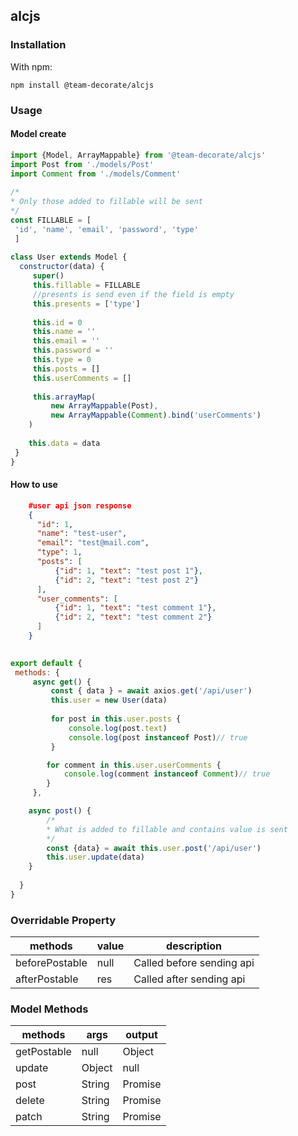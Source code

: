 

  
## alcjs  
  
### Installation  
  
With npm:  
  
 	npm install @team-decorate/alcjs  
 ### Usage  
  
#### Model create  
```js  
import {Model, ArrayMappable} from '@team-decorate/alcjs'  
import Post from './models/Post'  
import Comment from './models/Comment'  
  
/*
* Only those added to fillable will be sent
*/
const FILLABLE = [  
 'id', 'name', 'email', 'password', 'type'
 ]  
  
class User extends Model {  
  constructor(data) {  
	 super()         
	 this.fillable = FILLABLE 
	 //presents is send even if the field is empty 
	 this.presents = ['type']  
	        
	 this.id = 0  
	 this.name = '' 
	 this.email = '' 
	 this.password = '' 
	 this.type = 0 
	 this.posts = [] 
	 this.userComments = [] 
	 
	 this.arrayMap(  
		 new ArrayMappable(Post), 
		 new ArrayMappable(Comment).bind('userComments')
	) 
	
	this.data = data  
 }
}  
```  
  
#### How to use
```json
	#user api json response
	{
	  "id": 1,
	  "name": "test-user",
	  "email": "test@mail.com",
	  "type": 1,
	  "posts": [
		  {"id": 1, "text": "test post 1"},
		  {"id": 2, "text": "test post 2"}
	  ],
	  "user_comments": [
		  {"id": 1, "text": "test comment 1"},
		  {"id": 2, "text": "test comment 2"}
	  ]
	}
```
```js  
  
export default {  
 methods: { 
	 async get() {  
		 const { data } = await axios.get('/api/user')  
		 this.user = new User(data)
		 
		 for post in this.user.posts {
			 console.log(post.text)
			 console.log(post instanceof Post)// true
		 }

		for comment in this.user.userComments {
			console.log(comment instanceof Comment)// true
		}
	 },

	async post() {
		/*
		* What is added to fillable and contains value is sent
		*/
		const {data} = await this.user.post('/api/user')
		this.user.update(data)
	}
	
  }
}  
```


  
### Overridable Property  
  
| methods |value  |description|
|--|--|--|
| beforePostable | null | Called before sending api
| afterPostable | res | Called after sending api

### Model Methods
|methods|args  | output|
|--|--|--|
| getPostable |null  | Object|
|update|Object|null|
|post|String|Promise
|delete|String|Promise
|patch|String|Promise

